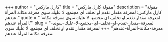 +++
author = "كارل ماركس"
title = "مقولة كارل ماركس"
description = "مقولة كارل ماركس: لمعرفة مقدار تقدم او تخلف اي مجتمع، لا عليك سوى معرفة مكانة المرأة عندهم."
quote = '''لمعرفة مقدار تقدم او تخلف اي مجتمع، لا عليك سوى معرفة مكانة المرأة عندهم.'''
slug = "لمعرفة-مقدار-تقدم-او-تخلف-اي-مجتمع-لا-عليك-سوى-معرفة-مكانة-المرأة-عندهم"
+++
لمعرفة مقدار تقدم او تخلف اي مجتمع، لا عليك سوى معرفة مكانة المرأة عندهم.
